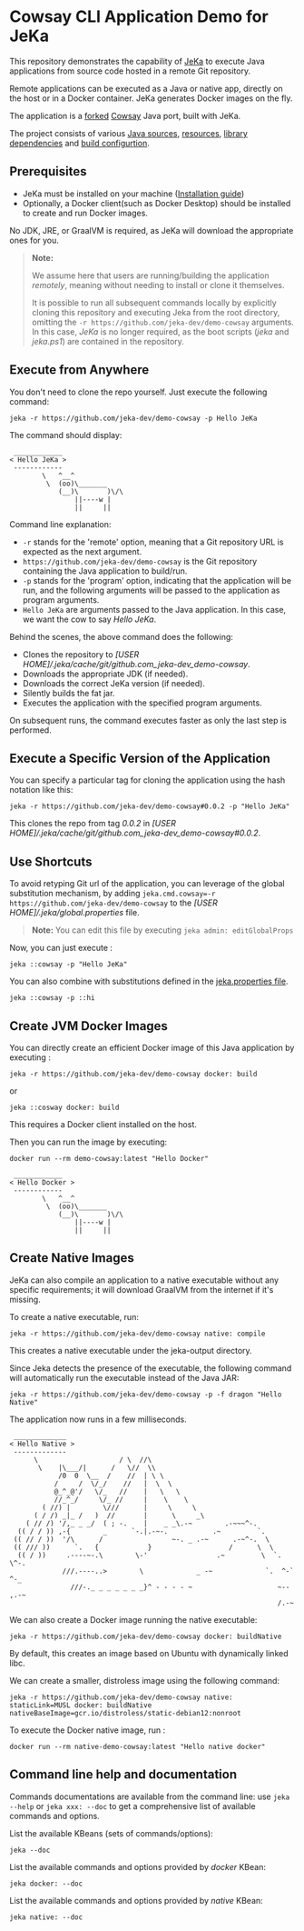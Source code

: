 # Cowsay CLI Application Demo for JeKa

This repository demonstrates the capability of [JeKa](https://jeka.dev) to execute Java applications from source code hosted in a remote Git repository.

Remote applications can be executed as a Java or native app, directly on the host or in a Docker container. JeKa generates Docker images on the fly.

The application is a [forked](https://github.com/ricksbrown/cowsay/tree/master) [Cowsay](https://en.wikipedia.org/wiki/Cowsay) Java port, built with JeKa.

The project consists of various [Java sources](src/main/java), [resources](src/main/resources), 
[library dependencies](dependencies.txt) and [build configurtion](jeka.properties).

## Prerequisites 

- JeKa must be installed on your machine ([Installation guide](https://jeka-dev.github.io/jeka/installation/))
- Optionally, a Docker client(such as Docker Desktop) should be installed to create and run Docker images.

No JDK, JRE, or GraalVM is required, as JeKa will download the appropriate ones for you.

> **Note:**
>
> We assume here that users are running/building the application *remotely*, meaning without needing to install or clone it themselves.
>
> It is possible to run all subsequent commands locally by explicitly cloning this repository and executing
> Jeka from the root directory, omitting the `-r https://github.com/jeka-dev/demo-cowsay` arguments. In this case, *JeKa* is no longer
> required, as the boot scripts (*jeka* and *jeka.ps1*) are contained in the repository.


## Execute from Anywhere

You don't need to clone the repo yourself. Just execute the following command:

```shell
jeka -r https://github.com/jeka-dev/demo-cowsay -p Hello JeKa
```

The command should display:
```
 ____________
< Hello JeKa >
 ------------
        \   ^__^
         \  (oo)\_______
            (__)\       )\/\
                ||----w |
                ||     ||
```
Command line explanation:
- `-r` stands for the 'remote' option, meaning that a Git repository URL is expected as the next argument.
- `https://github.com/jeka-dev/demo-cowsay` is the Git repository containing the Java application to build/run.
- `-p` stands for the 'program' option, indicating that the application will be run, and the following
  arguments will be passed to the application as program arguments.
- `Hello JeKa` are arguments passed to the Java application. In this case, we want the cow to say *Hello JeKa*.

Behind the scenes, the above command does the following:
- Clones the repository to *[USER HOME]/.jeka/cache/git/github.com_jeka-dev_demo-cowsay*.
- Downloads the appropriate JDK (if needed).
- Downloads the correct JeKa version (if needed).
- Silently builds the fat jar.
- Executes the application with the specified program arguments.

On subsequent runs, the command executes faster as only the last step is performed.



## Execute a Specific Version of the Application

You can specify a particular tag for cloning the application using the hash notation like this:

```shell
jeka -r https://github.com/jeka-dev/demo-cowsay#0.0.2 -p "Hello JeKa"
```

This clones the repo from tag *0.0.2* in *[USER HOME]/.jeka/cache/git/github.com_jeka-dev_demo-cowsay#0.0.2*.

## Use Shortcuts

To avoid retyping Git url of the application, you can leverage of the global substitution mechanism,
by adding `jeka.cmd.cowsay=-r https://github.com/jeka-dev/demo-cowsay` to the *[USER HOME]/.jeka/global.properties* file.

> **Note:** You can edit this file by executing `jeka admin: editGlobalProps`

Now, you can just execute :
```shell
jeka ::cowsay -p "Hello JeKa"
```

You can also combine with substitutions defined in the [jeka.properties file](jeka.properties).

```shell
jeka ::cowsay -p ::hi
```
## Create JVM Docker Images

You can directly create an efficient Docker image of this Java application by executing :
```shell
jeka -r https://github.com/jeka-dev/demo-cowsay docker: build
```
or
```shell
jeka ::cosway docker: build
```
This requires a Docker client installed on the host.

Then you can run the image by executing:
```shell
docker run --rm demo-cowsay:latest "Hello Docker"
```

```
 ____________
< Hello Docker >
 ------------
        \   ^__^
         \  (oo)\_______
            (__)\       )\/\
                ||----w |
                ||     ||
```

## Create Native Images

JeKa can also compile an application to a native executable without any specific requirements; it will download GraalVM from the internet if it's missing.

To create a native executable, run:

```shell
jeka -r https://github.com/jeka-dev/demo-cowsay native: compile 
```
This creates a native executable under the jeka-output directory.

Since Jeka detects the presence of the executable, the following command will automatically run the executable instead of the Java JAR:
```shell
jeka -r https://github.com/jeka-dev/demo-cowsay -p -f dragon "Hello Native"
```
The application now runs in a few milliseconds.

```
 _____________
< Hello Native >
 -------------
      \                    / \  //\
       \    |\___/|      /   \//  \\
            /0  0  \__  /    //  | \ \
           /     /  \/_/    //   |  \  \
           @_^_@'/   \/_   //    |   \   \
           //_^_/     \/_ //     |    \    \
        ( //) |        \///      |     \     \
      ( / /) _|_ /   )  //       |      \     _\
    ( // /) '/,_ _ _/  ( ; -.    |    _ _\.-~        .-~~~^-.
  (( / / )) ,-{        _      `-.|.-~-.           .~         `.
 (( // / ))  '/\      /                 ~-. _ .-~      .-~^-.  \
 (( /// ))      `.   {            }                   /      \  \
  (( / ))     .----~-.\        \-'                 .~         \  `. \^-.
             ///.----..>        \             _ -~             `.  ^-`  ^-_
               ///-._ _ _ _ _ _ _}^ - - - - ~                     ~-- ,.-~
                                                                  /.-~
```

We can also create a Docker image running the native executable:
```shell
jeka -r https://github.com/jeka-dev/demo-cowsay docker: buildNative
```
By default, this creates an image based on Ubuntu with dynamically linked libc.

We can create a smaller, distroless image using the following command:
```shell
jeka -r https://github.com/jeka-dev/demo-cowsay native: staticLink=MUSL docker: buildNative nativeBaseImage=gcr.io/distroless/static-debian12:nonroot 
```

To execute the Docker native image, run :
```shell
docker run --rm native-demo-cowsay:latest "Hello native docker"
```

## Command line help and documentation

Commands documentations are available from the command line: use `jeka --help` or `jeka xxx: --doc` 
to get a comprehensive list of available commands and options.

List the available KBeans (sets of commands/options):
```shell
jeka --doc
```

List the available commands and options provided by *docker* KBean:
```shell
jeka docker: --doc
```

List the available commands and options provided by *native* KBean:
```shell
jeka native: --doc
```

